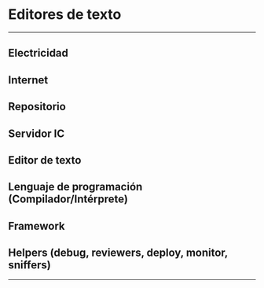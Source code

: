 # Editores de texto

---

## Electricidad
## Internet
## Repositorio
## Servidor IC
## Editor de texto
## Lenguaje de programación (Compilador/Intérprete)
## Framework
## Helpers (debug, reviewers, deploy, monitor, sniffers)

---


